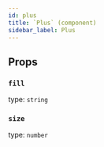 ```yaml
---
id: plus
title: `Plus` (component)
sidebar_label: Plus
---
```



Props
-----

### `fill`

type: `string`


### `size`

type: `number`

